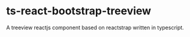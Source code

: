 # ts-react-bootstrap-treeview
A treeview reactjs component based on reactstrap written in typescript.
